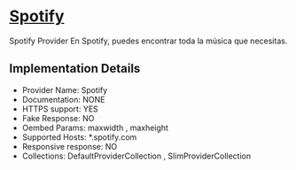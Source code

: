 # [Spotify](https://spotify.com)

Spotify Provider
En Spotify, puedes encontrar toda la música que
necesitas.

## Implementation Details

- Provider
Name: Spotify
- Documentation: NONE
- HTTPS support: YES
- Fake Response: NO
- Oembed Params: maxwidth , maxheight
- Supported Hosts: *.spotify.com
- Responsive response: NO
- Collections: DefaultProviderCollection , SlimProviderCollection


